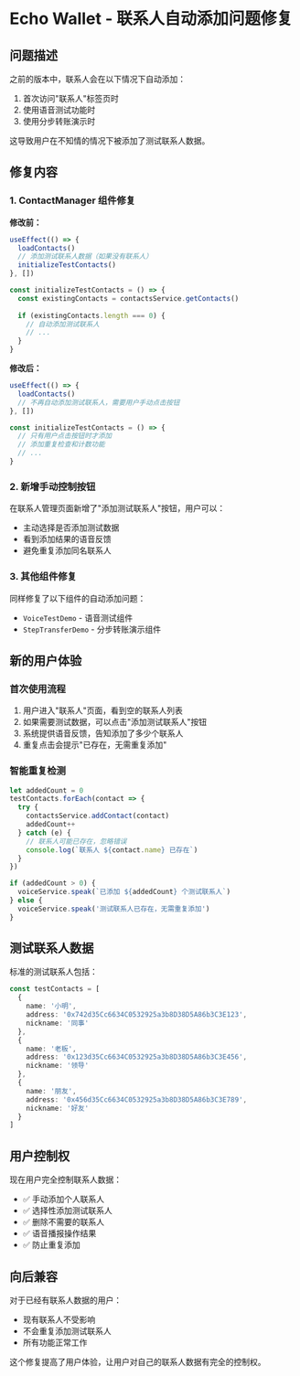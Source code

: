 # Echo Wallet - 联系人自动添加问题修复

## 问题描述

之前的版本中，联系人会在以下情况下自动添加：
1. 首次访问"联系人"标签页时
2. 使用语音测试功能时  
3. 使用分步转账演示时

这导致用户在不知情的情况下被添加了测试联系人数据。

## 修复内容

### 1. ContactManager 组件修复

**修改前：**
```typescript
useEffect(() => {
  loadContacts()
  // 添加测试联系人数据（如果没有联系人）
  initializeTestContacts()
}, [])

const initializeTestContacts = () => {
  const existingContacts = contactsService.getContacts()
  
  if (existingContacts.length === 0) {
    // 自动添加测试联系人
    // ...
  }
}
```

**修改后：**
```typescript
useEffect(() => {
  loadContacts()
  // 不再自动添加测试联系人，需要用户手动点击按钮
}, [])

const initializeTestContacts = () => {
  // 只有用户点击按钮时才添加
  // 添加重复检查和计数功能
  // ...
}
```

### 2. 新增手动控制按钮

在联系人管理页面新增了"添加测试联系人"按钮，用户可以：
- 主动选择是否添加测试数据
- 看到添加结果的语音反馈
- 避免重复添加同名联系人

### 3. 其他组件修复

同样修复了以下组件的自动添加问题：
- `VoiceTestDemo` - 语音测试组件
- `StepTransferDemo` - 分步转账演示组件

## 新的用户体验

### 首次使用流程
1. 用户进入"联系人"页面，看到空的联系人列表
2. 如果需要测试数据，可以点击"添加测试联系人"按钮
3. 系统提供语音反馈，告知添加了多少个联系人
4. 重复点击会提示"已存在，无需重复添加"

### 智能重复检测
```typescript
let addedCount = 0
testContacts.forEach(contact => {
  try {
    contactsService.addContact(contact)
    addedCount++
  } catch (e) {
    // 联系人可能已存在，忽略错误
    console.log(`联系人 ${contact.name} 已存在`)
  }
})

if (addedCount > 0) {
  voiceService.speak(`已添加 ${addedCount} 个测试联系人`)
} else {
  voiceService.speak('测试联系人已存在，无需重复添加')
}
```

## 测试联系人数据

标准的测试联系人包括：
```typescript
const testContacts = [
  {
    name: '小明',
    address: '0x742d35Cc6634C0532925a3b8D38D5A86b3C3E123',
    nickname: '同事'
  },
  {
    name: '老板', 
    address: '0x123d35Cc6634C0532925a3b8D38D5A86b3C3E456',
    nickname: '领导'
  },
  {
    name: '朋友',
    address: '0x456d35Cc6634C0532925a3b8D38D5A86b3C3E789',
    nickname: '好友'
  }
]
```

## 用户控制权

现在用户完全控制联系人数据：
- ✅ 手动添加个人联系人
- ✅ 选择性添加测试联系人  
- ✅ 删除不需要的联系人
- ✅ 语音播报操作结果
- ✅ 防止重复添加

## 向后兼容

对于已经有联系人数据的用户：
- 现有联系人不受影响
- 不会重复添加测试联系人
- 所有功能正常工作

这个修复提高了用户体验，让用户对自己的联系人数据有完全的控制权。
